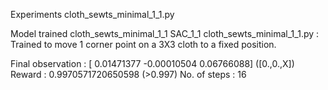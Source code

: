 Experiments
cloth_sewts_minimal_1_1.py

Model trained
cloth_sewts_minimal_1_1
SAC_1_1
cloth_sewts_minimal_1_1.py : Trained to move 1 corner point on a 3X3 cloth to a fixed position.

Final observation : 
[ 0.01471377 -0.00010504  0.06766088] ([0.,0.,X])
Reward : 0.9970571720650598 (>0.997)
No. of steps : 16

